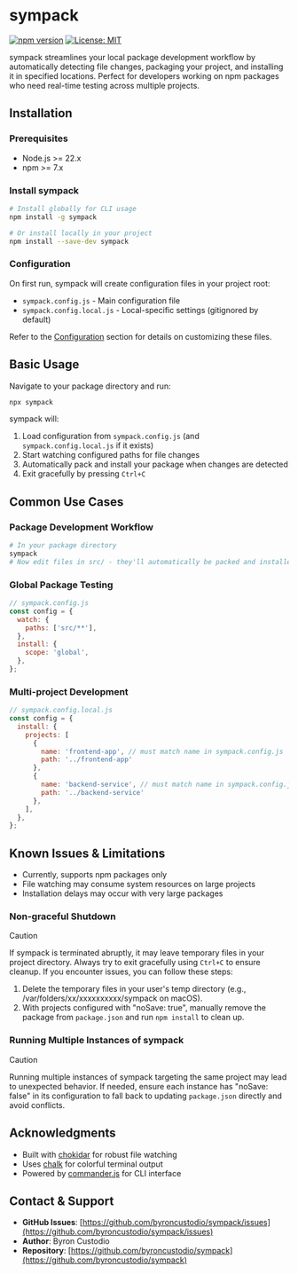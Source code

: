 # sympack

[![npm version](https://badge.fury.io/js/sympack.svg)](https://badge.fury.io/js/sympack)
[![License: MIT](https://img.shields.io/badge/License-MIT-yellow.svg)](https://opensource.org/licenses/MIT)

sympack streamlines your local package development workflow by automatically detecting file changes, packaging your project, and installing it in specified locations. Perfect for developers working on npm packages who need real-time testing across multiple projects.

## Installation

### Prerequisites

- Node.js >= 22.x
- npm >= 7.x

### Install sympack

```bash
# Install globally for CLI usage
npm install -g sympack

# Or install locally in your project
npm install --save-dev sympack
```

### Configuration

On first run, sympack will create configuration files in your project root:

- `sympack.config.js` - Main configuration file
- `sympack.config.local.js` - Local-specific settings (gitignored by default)

Refer to the [Configuration](./docs/configuration.md) section for details on customizing these files.

## Basic Usage

Navigate to your package directory and run:

```bash
npx sympack
```

sympack will:

1. Load configuration from `sympack.config.js` (and `sympack.config.local.js` if it exists)
2. Start watching configured paths for file changes
3. Automatically pack and install your package when changes are detected
4. Exit gracefully by pressing `Ctrl+C`

## Common Use Cases

### Package Development Workflow

```bash
# In your package directory
sympack
# Now edit files in src/ - they'll automatically be packed and installed
```

### Global Package Testing

```javascript
// sympack.config.js
const config = {
  watch: {
    paths: ['src/**'],
  },
  install: {
    scope: 'global',
  },
};
```

### Multi-project Development

```javascript
// sympack.config.local.js
const config = {
  install: {
    projects: [
      { 
        name: 'frontend-app', // must match name in sympack.config.js
        path: '../frontend-app'
      },
      { 
        name: 'backend-service', // must match name in sympack.config.js
        path: '../backend-service'
      },
    ],
  },
};
```

## Known Issues & Limitations

- Currently, supports npm packages only
- File watching may consume system resources on large projects
- Installation delays may occur with very large packages

### Non-graceful Shutdown

> [!CAUTION]
> If sympack is terminated abruptly, it may leave temporary files in your project directory.
> Always try to exit gracefully using `Ctrl+C` to ensure cleanup.
> If you encounter issues, you can follow these steps:
> 1. Delete the temporary files in your user's temp directory (e.g., /var/folders/xx/xxxxxxxxxx/sympack on macOS).
> 2. With projects configured with "noSave: true", manually remove the package from `package.json` and run `npm install` to clean up.

### Running Multiple Instances of sympack

> [!CAUTION]
> Running multiple instances of sympack targeting the same project may lead to unexpected behavior.
> If needed, ensure each instance has "noSave: false" in its configuration to fall back to updating `package.json` directly and avoid conflicts.

## Acknowledgments

- Built with [chokidar](https://github.com/paulmillr/chokidar) for robust file watching
- Uses [chalk](https://github.com/chalk/chalk) for colorful terminal output
- Powered by [commander.js](https://github.com/tj/commander.js/) for CLI interface

## Contact & Support

- **GitHub Issues**: [https://github.com/byroncustodio/sympack/issues](https://github.com/byroncustodio/sympack/issues)
- **Author**: Byron Custodio
- **Repository**: [https://github.com/byroncustodio/sympack](https://github.com/byroncustodio/sympack)
